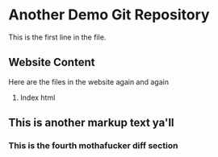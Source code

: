# Another Demo Git Repository

This is the first line in the file.

## Website Content

Here are the files in the website again and again

1. Index html

## This is another markup text ya'll

### This is the fourth mothafucker diff section